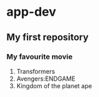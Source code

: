 # app-dev
## My first repository
### My favourite movie
1. Transformers
2. Avengers:ENDGAME
3. Kingdom of the planet ape
